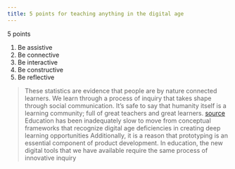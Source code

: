 ```yaml
---
title: 5 points for teaching anything in the digital age
---
```

5 points

1. Be assistive
2. Be connective
3. Be interactive
4. Be constructive
5. Be reflective

> These statistics are evidence that people are by nature connected learners. We learn through a process of inquiry that takes shape through social communication. It’s safe to say that humanity itself is a learning community; full of great teachers and great learners. [source](https://medium.com/@Mr_gbrady/5-on-point-strategies-for-teaching-anything-in-the-digital-age-4ff861552d58#.nqfor7yle)
> Education has been inadequately slow to move from conceptual frameworks that recognize digital age deficiencies in creating deep learning opportunities
> Additionally, it is a reason that prototyping is an essential component of product development. In education, the new digital tools that we have available require the same process of innovative inquiry